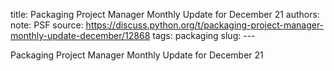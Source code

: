 title: Packaging Project Manager Monthly Update for December 21
authors: 
note: PSF
source: https://discuss.python.org/t/packaging-project-manager-monthly-update-december/12868
tags: packaging
slug: ---

Packaging Project Manager Monthly Update for December 21